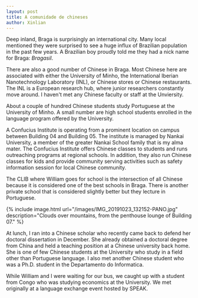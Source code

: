 ```yaml
---
layout: post
title: A comunidade de chineses
author: Xinlian
---
```


Deep inland, Braga is surprisingly an international city.  Many local mentioned they were surprised to see a huge influx of Brazilian population in the past few years.  A Brazilian boy proudly told me they had a nick name for Braga: _Bragasil_.

There are also a good number of Chinese in Braga.  Most Chinese here are associated with either the University of Minho, the International Iberian Nanotechnology Laboratory (INL), or Chinese stores or Chinese restaurants.  The INL is a European research hub, where junior researchers constantly move around.  I haven't met any Chinese faculty or staff at the Unviersity.  

About a couple of hundred Chinese students study Portuguese at the University of Minho.  A small number are high school students enrolled in the language program offered by the University.

A Confucius Institute is operating from a prominent location on campus between Building 04 and Building 05.  The institute is managed by Nankai University, a member of the greater Nankai School family that is my alma mater.  The Confucius Institute offers Chinese classes to students and runs outreaching programs at regional schools.   In addition, they also run Chinese classes for kids and provide community serving activities such as safety information session for local Chinese community.

The CLIB where William goes for school is the intersection of all Chinese because it is considered one of the best schools in Braga.  There is another private school that is considered slightly better but they lecture in Portuguese.

{% include image.html url="/images/IMG_20191023_132152-PANO.jpg" description="Clouds over mountains, from the penthouse lounge of Building 07." %}

At lunch, I ran into a Chinese scholar who recently came back to defend her doctoral dissertation in December.  She already obtained a doctoral degree from China and held a teaching position at a Chinese university back home.  She is one of few Chinese students at the University who study in a field other than Portuguese language.  I also met another Chinese student who was a Ph.D. student in the Departamento do Informatica.

While William and I were waiting for our bus, we caught up with a student from Congo who was studying economics at the University.  We met originally at a language exchange event hosted by SPEAK.
